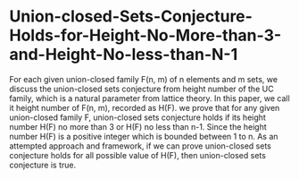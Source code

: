 # Union-closed-Sets-Conjecture-Holds-for-Height-No-More-than-3-and-Height-No-less-than-N-1
For each given union-closed family F(n, m) of n elements and m sets, we discuss the union-closed sets conjecture from height number of the UC family, which is a natural parameter from lattice theory. In this paper, we call it height number of F(n, m), recorded as H(F). we prove that for any given union-closed family F, union-closed sets conjecture holds if its height number H(F) no more than 3 or H(F) no less than n-1.         Since the height number H(F) is a positive integer which is bounded between 1 to n. As an attempted approach and framework, if we can prove union-closed sets conjecture holds for all possible value of H(F), then union-closed sets conjecture is true.
